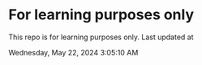 # For learning purposes only
This repo is for learning purposes only.
Last updated at

Wednesday, May 22, 2024 3:05:10 AM

